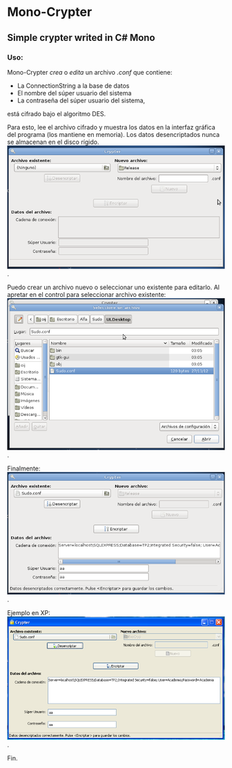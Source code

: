 Mono-Crypter
============

## Simple crypter writed in C# Mono

### Uso:

Mono-Crypter *crea* o *edita* un archivo *.conf* que contiene: 
* La ConnectionString a la base de datos
* El nombre del súper usuario del sistema
* La contraseña del súper usuario del sistema,

está cifrado bajo el algoritmo DES. 

Para esto, lee el archivo cifrado y muestra los datos en la interfaz gráfica del programa (los mantiene en memoria). Los datos desencriptados nunca se almacenan en el disco rígido. ![Screenshot](https://github.com/AlexisCaffa/mono-crypter/blob/master/Readme-files/1.png "Screenshot 1") .

Puedo crear un archivo nuevo o seleccionar uno existente para editarlo. Al apretar en el control para seleccionar archivo existente:  
![Seleccionar archivo](https://github.com/AlexisCaffa/mono-crypter/blob/master/Readme-files/2.png "Screenshot 2") .

Finalmente:  
![Archivo desencriptado](https://github.com/AlexisCaffa/mono-crypter/blob/master/Readme-files/3.png "Screenshot 3") .

Ejemplo en XP:  
![Screenshot](https://github.com/AlexisCaffa/mono-crypter/blob/master/Readme-files/4.png "Screenshot 4") .  

Fin.
